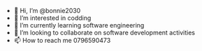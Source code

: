 - 👋 Hi, I’m @bonnie2030
- 👀 I’m interested in codding
- 🌱 I’m currently learning software engineering
- 💞️ I’m looking to collaborate on software development activities
- 📫 How to reach me 0796590473

<!---
bonnie2030/bonnie2030 is a ✨ special ✨ repository because its `README.md` (this file) appears on your GitHub profile.
You can click the Preview link to take a look at your changes.
--->
